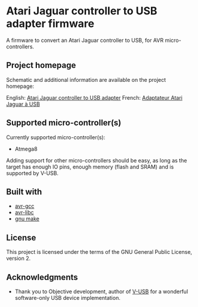 # Atari Jaguar controller to USB adapter firmware

A firmware to convert an Atari Jaguar controller to USB, for AVR micro-controllers.

## Project homepage

Schematic and additional information are available on the project homepage:

English: [Atari Jaguar controller to USB adapter](http://www.raphnet.net/electronique/jaguar_usb/index_en.php)
French: [Adaptateur Atari Jaguar à USB](http://www.raphnet.net/electronique/jaguar_usb/index.php)

## Supported micro-controller(s)

Currently supported micro-controller(s):

* Atmega8

Adding support for other micro-controllers should be easy, as long as the target has enough
IO pins, enough memory (flash and SRAM) and is supported by V-USB.

## Built with

* [avr-gcc](https://gcc.gnu.org/wiki/avr-gcc)
* [avr-libc](http://www.nongnu.org/avr-libc/)
* [gnu make](https://www.gnu.org/software/make/manual/make.html)

## License

This project is licensed under the terms of the GNU General Public License, version 2.

## Acknowledgments

* Thank you to Objective development, author of [V-USB](https://www.obdev.at/products/vusb/index.html) for a wonderful software-only USB device implementation.
